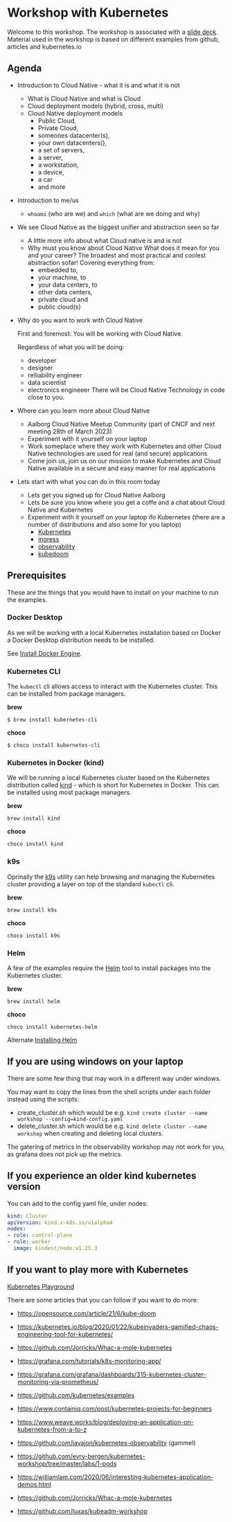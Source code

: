 # Workshop with Kubernetes
Welcome to this workshop. 
The workshop is associated with a [slide deck](https://docs.google.com/presentation/d/1_6_Tym05JMOJY_q6KK9edEFuUK356Yzyk65DBHLMynY/edit?usp=sharing).
Material used in the workshop is based on different examples from github, articles and kubernetes.io

## Agenda

- Introduction to Cloud Native - what it is and what it is not
  - What is Cloud Native and what is Cloud
  - Cloud deployment models (hybrid,  cross, multi)
  - Cloud Native deployment models 
     - Public Cloud, 
     - Private Cloud, 
     - someones datacenter(s), 
     - your own datacenters(), 
     - a set of servers, 
     - a server, 
     - a workstation, 
     - a device, 
     - a car
     - and more

- Introduction to me/us
  - `whoami` (who are we) and `which` (what are we doing and why)

- We see Cloud Native as the biggest unifier and abstraction seen so far
  - A little more info about what Cloud native is and is not
  - Why must you know about Cloud Native
    What does it mean for you and your career?
    The broadest and most practical and coolest abstraction sofar!
    Covering everything from:
     - embedded to,
     - your machine, to 
     - your data centers, to 
     - other data centers, 
     - private cloud and 
     - public cloud(s)

- Why do you want to work with Cloud Native

  First and foremost: You will be working with Cloud Native.

  Regardless of what you will be doing:
  - developer
  - designer 
  - relliability engineer 
  - data scientist
  - electronics engineeer
  There will be Cloud Native Technology in code close to you.

- Where can you learn more about Cloud Native
  - Aalborg Cloud Native Meetup Community (part of CNCF and next meeting 28th of March 2023)
  - Experiment with it yourself on your laptop
  - Work someplace where they work with Kubernetes and other Cloud Native technologies are used for real (and secure) applications
  - Come join us, join us on our mission to make Kubernetes and Cloud Native available in a secure and easy manner for real applications

- Lets start with what you can do in this room today
  - Lets get you signed up for Cloud Native Aalborg
  - Lets be sure you know where you get a coffe and a chat about Cloud Native and Kubernetes
  - Experiment with it yourself on your laptop ifo Kubernetes (there are a number of distributions and also some for you laptop)
    - [Kubernetes](simple-Kubernetes)
    - [ingress](simple-Kubernetes-with-ingress)
    - [observability](observability)
    - [kubedoom](kubedoom)
  
## Prerequisites
These are the things that you would have to install on your machine to run the examples.

### Docker Desktop
As we will be working with a local Kubernetes installation based on Docker a Docker Desktop
distribution needs to be installed.

See [Install Docker Engine](https://docs.docker.com/engine/install/).

### Kubernetes CLI
The `kubectl` cli allows access to interact with the Kubernetes cluster. This can be installed
from package managers.

**brew**

```console
$ brew install kubernetes-cli
```

**choco**

```console
$ choco install kubernetes-cli
```

### Kubernetes in Docker (kind)

We will be running a local Kubernetes cluster based on the Kubernetes distribution called
[kind](https://kind.sigs.k8s.io) - which is short for Kubernetes in Docker. This can be
installed using most package managers.

**brew**

```
brew install kind
```

**choco**

```
choco install kind
```
### k9s

Oprinally the [k9s](https://k9scli.io/) utility can help browsing and managing the Kubernetes cluster
providing a layer on top of the standard `kubectl` cli.

**brew**

```
brew install k9s
```

**choco**

```
choco install k9s
```

### Helm

A few of the examples require the [Helm](https://helm.sh/) tool to install packages into the Kubernetes cluster.

**brew**

```
brew install helm
```

**choco**

```
choco install kubernetes-helm
```

Alternate [Installing Helm](https://helm.sh/docs/intro/install/)


## If you are using windows on your laptop
There are some few thing that may work in a different way under windows.

You may want to copy the lines from the shell scripts under each folder instead using the scripts:
- create_cluster.sh which would be e.g. `kind create cluster --name workshop --config=kind-config.yaml`
- delete_cluster.sh which would be e.g. `kind delete cluster --name workshop`
when creating and deleting local clusters.

The gatering of metrics in the observability workshop may not work for you, as grafana does not pick up the metrics.


## If you experience an older kind kubernetes version
You can add to the config yaml file, under nodes:
```yaml
kind: Cluster
apiVersion: kind.x-k8s.io/v1alpha4
nodes:
- role: control-plane
- role: worker
  image: kindest/node:v1.25.3
```

## If you want to play more with Kubernetes
[Kubernetes Playground](https://Kubernetes.io/docs/tutorials/kubernetes-basics/)

There are some articles that you can follow if you want to do more:

- https://opensource.com/article/21/6/kube-doom

- https://kubernetes.io/blog/2020/01/22/kubeinvaders-gamified-chaos-engineering-tool-for-kubernetes/

- https://github.com/Jorricks/Whac-a-mole-kubernetes

- https://grafana.com/tutorials/k8s-monitoring-app/

- https://grafana.com/grafana/dashboards/315-kubernetes-cluster-monitoring-via-prometheus/

- https://github.com/kubernetes/examples

- https://www.containiq.com/post/kubernetes-projects-for-beginners

- https://www.weave.works/blog/deploying-an-application-on-kubernetes-from-a-to-z

- https://github.com/javajon/kubernetes-observability (gammel)

- https://github.com/evry-bergen/kubernetes-workshop/tree/master/labs/1-pods

- https://williamlam.com/2020/06/interesting-kubernetes-application-demos.html

- https://github.com/Jorricks/Whac-a-mole-kubernetes

- https://github.com/luxas/kubeadm-workshop
